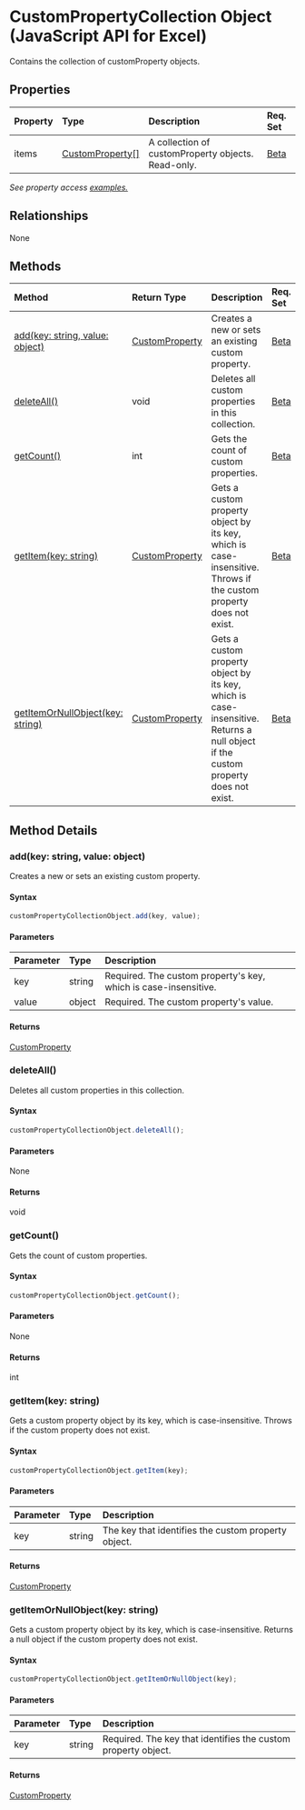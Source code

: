 # CustomPropertyCollection Object (JavaScript API for Excel)

Contains the collection of customProperty objects.

## Properties

| Property	   | Type	|Description| Req. Set|
|:---------------|:--------|:----------|:----|
|items|[CustomProperty[]](customproperty.md)|A collection of customProperty objects. Read-only.|[Beta](../requirement-sets/excel-api-requirement-sets.md)|

_See property access [examples.](#property-access-examples)_

## Relationships
None


## Methods

| Method		   | Return Type	|Description| Req. Set|
|:---------------|:--------|:----------|:----|
|[add(key: string, value: object)](#addkey-string-value-object)|[CustomProperty](customproperty.md)|Creates a new or sets an existing custom property.|[Beta](../requirement-sets/excel-api-requirement-sets.md)|
|[deleteAll()](#deleteall)|void|Deletes all custom properties in this collection.|[Beta](../requirement-sets/excel-api-requirement-sets.md)|
|[getCount()](#getcount)|int|Gets the count of custom properties.|[Beta](../requirement-sets/excel-api-requirement-sets.md)|
|[getItem(key: string)](#getitemkey-string)|[CustomProperty](customproperty.md)|Gets a custom property object by its key, which is case-insensitive. Throws if the custom property does not exist.|[Beta](../requirement-sets/excel-api-requirement-sets.md)|
|[getItemOrNullObject(key: string)](#getitemornullobjectkey-string)|[CustomProperty](customproperty.md)|Gets a custom property object by its key, which is case-insensitive. Returns a null object if the custom property does not exist.|[Beta](../requirement-sets/excel-api-requirement-sets.md)|

## Method Details


### add(key: string, value: object)
Creates a new or sets an existing custom property.

#### Syntax
```js
customPropertyCollectionObject.add(key, value);
```

#### Parameters
| Parameter	   | Type	|Description|
|:---------------|:--------|:----------|
|key|string|Required. The custom property's key, which is case-insensitive.|
|value|object|Required. The custom property's value.|

#### Returns
[CustomProperty](customproperty.md)

### deleteAll()
Deletes all custom properties in this collection.

#### Syntax
```js
customPropertyCollectionObject.deleteAll();
```

#### Parameters
None

#### Returns
void

### getCount()
Gets the count of custom properties.

#### Syntax
```js
customPropertyCollectionObject.getCount();
```

#### Parameters
None

#### Returns
int

### getItem(key: string)
Gets a custom property object by its key, which is case-insensitive. Throws if the custom property does not exist.

#### Syntax
```js
customPropertyCollectionObject.getItem(key);
```

#### Parameters
| Parameter	   | Type	|Description|
|:---------------|:--------|:----------|
|key|string|The key that identifies the custom property object.|

#### Returns
[CustomProperty](customproperty.md)

### getItemOrNullObject(key: string)
Gets a custom property object by its key, which is case-insensitive. Returns a null object if the custom property does not exist.

#### Syntax
```js
customPropertyCollectionObject.getItemOrNullObject(key);
```

#### Parameters
| Parameter	   | Type	|Description|
|:---------------|:--------|:----------|
|key|string|Required. The key that identifies the custom property object.|

#### Returns
[CustomProperty](customproperty.md)
